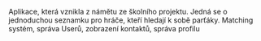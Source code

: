 Aplikace, která vznikla z námětu ze školního projektu. Jedná se o jednoduchou seznamku pro hráče, kteří hledají k sobě parťáky. Matching systém, správa Userů, zobrazení kontaktů, správa profilu
